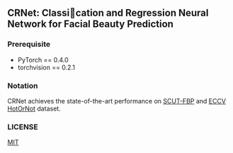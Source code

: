## CRNet: Classication and Regression Neural Network for Facial Beauty Prediction

### Prerequisite
* PyTorch == 0.4.0   
* torchvision == 0.2.1

### Notation 
CRNet achieves the state-of-the-art performance on [SCUT-FBP](http://www.hcii-lab.net/data/scut-fbp/en/introduce.html) 
and [ECCV HotOrNot](https://www.researchgate.net/publication/261595808_Female_Facial_Beauty_Dataset_ECCV2010_v10) dataset.

### LICENSE
[MIT](./LICENSE)